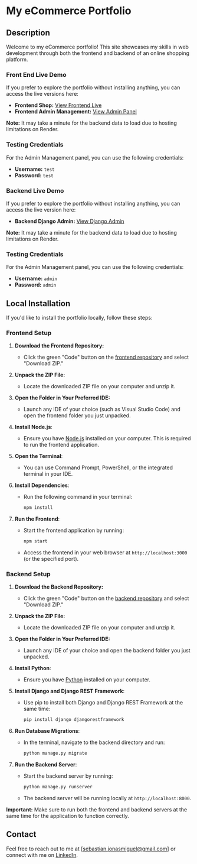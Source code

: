 # My eCommerce Portfolio

## Description
Welcome to my eCommerce portfolio! This site showcases my skills in web development through both the frontend and backend of an online shopping platform.

### Front End Live Demo
If you prefer to explore the portfolio without installing anything, you can access the live versions here:
- **Frontend Shop:** [View Frontend Live](https://jonas-sebastian-shop.vercel.app/)
- **Frontend Admin Management:** [View Admin Panel](https://jonas-sebastian-shop.vercel.app/admin)

**Note:** It may take a minute for the backend data to load due to hosting limitations on Render.

### Testing Credentials
For the Admin Management panel, you can use the following credentials:
- **Username:** `test`
- **Password:** `test`

### Backend Live Demo
If you prefer to explore the portfolio without installing anything, you can access the live version here:
- **Backend Django Admin:** [View Django Admin](https://practice-ecommerce-website-backend.onrender.com/admin)

**Note:** It may take a minute for the backend data to load due to hosting limitations on Render.

### Testing Credentials
For the Admin Management panel, you can use the following credentials:
- **Username:** `admin`
- **Password:** `admin`

## Local Installation

If you'd like to install the portfolio locally, follow these steps:

### Frontend Setup

1. **Download the Frontend Repository:**
   - Click the green "Code" button on the [frontend repository](https://github.com/Jonas-Sebastian/practice-ecommerce-website) and select "Download ZIP."

2. **Unpack the ZIP File:**
   - Locate the downloaded ZIP file on your computer and unzip it.

3. **Open the Folder in Your Preferred IDE:**
   - Launch any IDE of your choice (such as Visual Studio Code) and open the frontend folder you just unpacked.

4. **Install Node.js**: 
   - Ensure you have [Node.js](https://nodejs.org/) installed on your computer. This is required to run the frontend application.

5. **Open the Terminal**: 
   - You can use Command Prompt, PowerShell, or the integrated terminal in your IDE.

6. **Install Dependencies**:
   - Run the following command in your terminal:
     ```bash
     npm install
     ```

7. **Run the Frontend**:
   - Start the frontend application by running:
     ```bash
     npm start
     ```
   - Access the frontend in your web browser at `http://localhost:3000` (or the specified port).

### Backend Setup

1. **Download the Backend Repository:**
   - Click the green "Code" button on the [backend repository](https://github.com/Jonas-Sebastian/practice-ecommerce-website-backend) and select "Download ZIP."

2. **Unpack the ZIP File:**
   - Locate the downloaded ZIP file on your computer and unzip it.

3. **Open the Folder in Your Preferred IDE:**
   - Launch any IDE of your choice and open the backend folder you just unpacked.

4. **Install Python**:
   - Ensure you have [Python](https://www.python.org/) installed on your computer.

5. **Install Django and Django REST Framework**:
   - Use pip to install both Django and Django REST Framework at the same time:
     ```bash
     pip install django djangorestframework
     ```

6. **Run Database Migrations**:
   - In the terminal, navigate to the backend directory and run:
     ```bash
     python manage.py migrate
     ```

7. **Run the Backend Server**:
   - Start the backend server by running:
     ```bash
     python manage.py runserver
     ```
   - The backend server will be running locally at `http://localhost:8000`.

**Important:** Make sure to run both the frontend and backend servers at the same time for the application to function correctly.

## Contact
Feel free to reach out to me at [sebastian.jonasmiguel@gmail.com] or connect with me on [LinkedIn](https://www.linkedin.com/in/jonas-miguel-sebastian-5913a528a/).

